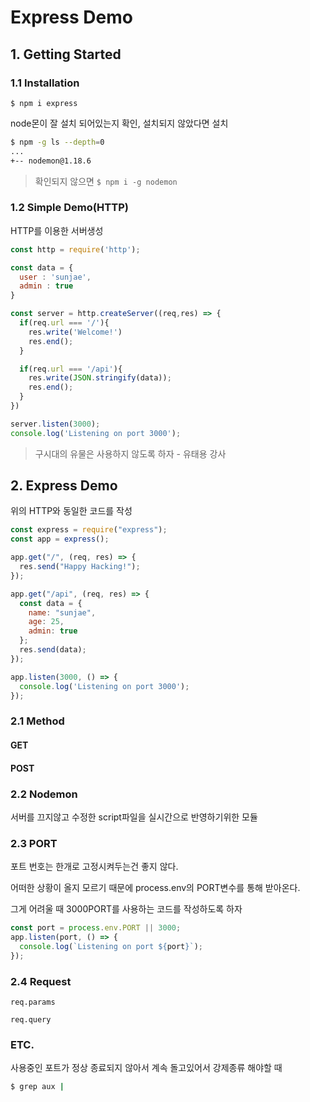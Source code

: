 # Express Demo



## 1. Getting Started

### 1.1 Installation

`$ npm i express`

node몬이 잘 설치 되어있는지 확인, 설치되지 않았다면 설치

```bash
$ npm -g ls --depth=0
...
+-- nodemon@1.18.6
```

> 확인되지 않으면 `$ npm i -g nodemon`



### 1.2 Simple Demo(HTTP)

HTTP를 이용한 서버생성

```js
const http = require('http');

const data = {
  user : 'sunjae',
  admin : true
}

const server = http.createServer((req,res) => {
  if(req.url === '/'){
    res.write('Welcome!')
    res.end();
  }

  if(req.url === '/api'){
    res.write(JSON.stringify(data));
    res.end();
  }
})

server.listen(3000);
console.log('Listening on port 3000');
```

> 구시대의 유물은 사용하지 않도록 하자 		- 유태용 강사



## 2. Express Demo

위의 HTTP와 동일한 코드를 작성

```js
const express = require("express");
const app = express();

app.get("/", (req, res) => {
  res.send("Happy Hacking!");
});

app.get("/api", (req, res) => {
  const data = {
    name: "sunjae",
    age: 25,
    admin: true
  };
  res.send(data);
});

app.listen(3000, () => {
  console.log('Listening on port 3000');
});
```

### 2.1 Method

#### GET

#### POST

### 2.2 Nodemon

서버를 끄지않고 수정한 script파일을 실시간으로 반영하기위한 모듈

### 2.3 PORT
포트 번호는 한개로 고정시켜두는건 좋지 않다.

어떠한 상황이 올지 모르기 때문에 process.env의 PORT변수를 통해 받아온다.

그게 어려울 때 3000PORT를 사용하는 코드를 작성하도록 하자

```js
const port = process.env.PORT || 3000;
app.listen(port, () => {
  console.log(`Listening on port ${port}`);
});
```

### 2.4 Request

`req.params`

`req.query`











### ETC.

사용중인 포트가 정상 종료되지 않아서 계속 돌고있어서 강제종류 해야할 때

``` bash
$ grep aux |
```






